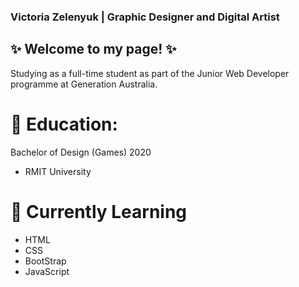 ### Victoria Zelenyuk | Graphic Designer and Digital Artist
## ✨ Welcome to my page! ✨

Studying as a full-time student as part of the Junior Web Developer programme at Generation Australia.

# 📜 Education:
Bachelor of Design (Games) 2020
- RMIT University

# 🧠 Currently Learning
- HTML
- CSS
- BootStrap
- JavaScript
